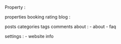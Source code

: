 Property :

properties
booking
rating
blog :

posts
categories
tags
comments
about : - about - faq

settings : - website info